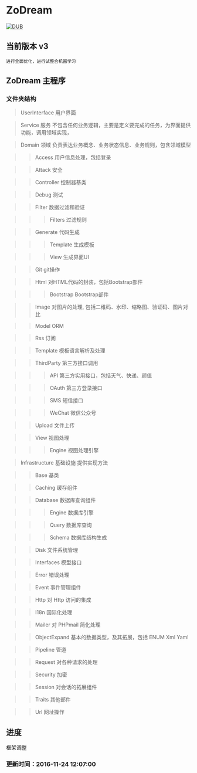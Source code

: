 # ZoDream

[![DUB](https://img.shields.io/dub/l/vibe-d.svg?maxAge=2592000)]()


## 当前版本 v3

    进行全面优化，进行试整合机器学习

## ZoDream 主程序

### 文件夹结构

> UserInterface 用户界面

> Service 服务 不包含任何业务逻辑，主要是定义要完成的任务，为界面提供功能，调用领域实现，

> Domain 领域 负责表达业务概念、业务状态信息、业务规则，包含领域模型

>> Access 用户信息处理，包括登录

>> Attack 安全

>> Controller 控制器基类

>> Debug 测试

>> Filter 数据过滤和验证

>>> Filters 过滤规则

>> Generate 代码生成

>>> Template 生成模板

>>> View 生成界面UI

>> Git git操作

>> Html 对HTML代码的封装，包括Bootstrap部件

>>> Bootstrap Bootstrap部件

>> Image 对图片的处理, 包括二维码、水印、缩略图、验证码、图片对比

>> Model ORM

>> Rss 订阅

>> Template 模板语言解析及处理

>> ThirdParty 第三方接口调用

>>> API 第三方实用接口，包括天气、快递、颜值

>>> OAuth 第三方登录接口

>>> SMS 短信接口

>>> WeChat 微信公众号

>> Upload 文件上传

>> View 视图处理

>>> Engine 视图处理引擎

> Infrastructure 基础设施 提供实现方法

>> Base 基类

>> Caching 缓存组件

>> Database 数据库查询组件

>>> Engine 数据库引擎

>>> Query 数据库查询

>>> Schema 数据库结构生成

>> Disk 文件系统管理

>> Interfaces 模型接口

>> Error 错误处理

>> Event 事件管理组件

>> Http 对 Http 访问的集成

>> I18n 国际化处理

>> Mailer 对 PHPmail 简化处理

>> ObjectExpand 基本的数据类型，及其拓展，包括 ENUM Xml Yaml 

>> Pipeline 管道

>> Request 对各种请求的处理

>> Security 加密

>> Session 对会话的拓展组件

>> Traits 其他部件

>> Url 网址操作

## 进度

框架调整

### 更新时间：2016-11-24 12:07:00